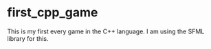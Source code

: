 # first_cpp_game
This is my first every game in the C++ language. I am using the SFML library for this.
